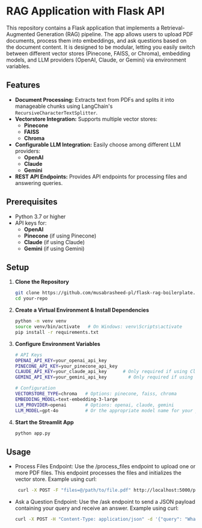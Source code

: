 # RAG Application with Flask API

This repository contains a Flask application that implements a Retrieval-Augmented Generation (RAG) pipeline. The app allows users to upload PDF documents, process them into embeddings, and ask questions based on the document content. It is designed to be modular, letting you easily switch between different vector stores (Pinecone, FAISS, or Chroma), embedding models, and LLM providers (OpenAI, Claude, or Gemini) via environment variables.

## Features

- **Document Processing:** Extracts text from PDFs and splits it into manageable chunks using LangChain's `RecursiveCharacterTextSplitter`.
- **Vectorstore Integration:** Supports multiple vector stores:
  - **Pinecone**
  - **FAISS**
  - **Chroma**
- **Configurable LLM Integration:** Easily choose among different LLM providers:
  - **OpenAI**
  - **Claude**
  - **Gemini**
- **REST API Endpoints:** Provides API endpoints for processing files and answering queries.

## Prerequisites

- Python 3.7 or higher
- API keys for:
  - **OpenAI**
  - **Pinecone** (if using Pinecone)
  - **Claude** (if using Claude)
  - **Gemini** (if using Gemini)

## Setup

1. **Clone the Repository**

   ```bash
   git clone https://github.com/musabrasheed-pl/flask-rag-boilerplate.git
   cd your-repo

2. **Create a Virtual Environment & Install Dependencies**
    
   ```bash
   python -m venv venv
   source venv/bin/activate   # On Windows: venv\Scripts\activate
   pip install -r requirements.txt

3. **Configure Environment Variables**

    ```bash
   # API Keys
    OPENAI_API_KEY=your_openai_api_key
    PINECONE_API_KEY=your_pinecone_api_key
    CLAUDE_API_KEY=your_claude_api_key      # Only required if using Claude
    GEMINI_API_KEY=your_gemini_api_key        # Only required if using Gemini
    
    # Configuration
    VECTORSTORE_TYPE=chroma   # Options: pinecone, faiss, chroma
    EMBEDDING_MODEL=text-embedding-3-large
    LLM_PROVIDER=openai       # Options: openai, claude, gemini
    LLM_MODEL=gpt-4o          # Or the appropriate model name for your provider

4. **Start the Streamlit App**
    
   ```bash
   python app.py


## Usage
- Process Files Endpoint:
Use the /process_files endpoint to upload one or more PDF files. This endpoint processes the files and initializes the vector store. 
Example using curl:
    ```bash
     curl -X POST -F "files=@/path/to/file.pdf" http://localhost:5000/process_files
    
    
- Ask a Question Endpoint:
Use the /ask endpoint to send a JSON payload containing your query and receive an answer.
Example using curl:
    ```bash
    curl -X POST -H "Content-Type: application/json" -d '{"query": "What was discussed in the meeting?"}' http://localhost:5000/ask
